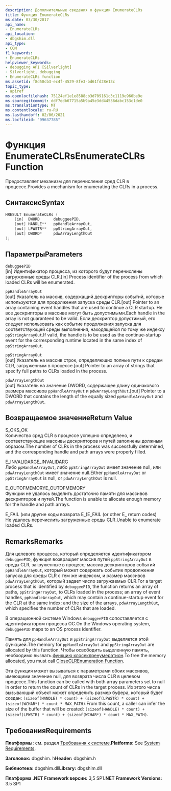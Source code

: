 ```yaml
---
description: Дополнительные сведения о функции EnumerateCLRs
title: Функция EnumerateCLRs
ms.date: 03/30/2017
api_name:
- EnumerateCLRs
api_location:
- dbgshim.dll
api_type:
- COM
f1_keywords:
- EnumerateCLRs
helpviewer_keywords:
- debugging API [Silverlight]
- Silverlight, debugging
- EnumerateCLRs function
ms.assetid: f8d50cb3-ec4f-4529-8fe3-bd61fd28e13c
topic_type:
- apiref
ms.openlocfilehash: 75124ef1e1e8588cb3d709161c3c1119e960be9e
ms.sourcegitcommit: ddf7edb67715a5b9a45e3dd44536dabc153c1de0
ms.translationtype: MT
ms.contentlocale: ru-RU
ms.lasthandoff: 02/06/2021
ms.locfileid: "99637785"
---
```

# <a name="enumerateclrs-function"></a><span data-ttu-id="2ea14-103">Функция EnumerateCLRs</span><span class="sxs-lookup"><span data-stu-id="2ea14-103">EnumerateCLRs Function</span></span>

<span data-ttu-id="2ea14-104">Предоставляет механизм для перечисления сред CLR в процессе.</span><span class="sxs-lookup"><span data-stu-id="2ea14-104">Provides a mechanism for enumerating the CLRs in a process.</span></span>  
  
## <a name="syntax"></a><span data-ttu-id="2ea14-105">Синтаксис</span><span class="sxs-lookup"><span data-stu-id="2ea14-105">Syntax</span></span>  
  
```cpp  
HRESULT EnumerateCLRs (  
    [in]  DWORD      debuggeePID,  
    [out] HANDLE**   ppHandleArrayOut,  
    [out] LPWSTR**   ppStringArrayOut,  
    [out] DWORD*     pdwArrayLengthOut  
);  
```  
  
## <a name="parameters"></a><span data-ttu-id="2ea14-106">Параметры</span><span class="sxs-lookup"><span data-stu-id="2ea14-106">Parameters</span></span>  

 `debuggeePID`  
 <span data-ttu-id="2ea14-107">[in] Идентификатор процесса, из которого будут перечислены загруженные среды CLR.</span><span class="sxs-lookup"><span data-stu-id="2ea14-107">[in] Process identifier of the process from which loaded CLRs will be enumerated.</span></span>  
  
 `ppHandleArrayOut`  
 <span data-ttu-id="2ea14-108">[out] Указатель на массив, содержащий дескрипторы событий, которые используются для продолжения запуска среды CLR.</span><span class="sxs-lookup"><span data-stu-id="2ea14-108">[out] Pointer to an array containing event handles that are used to continue a CLR startup.</span></span> <span data-ttu-id="2ea14-109">Не все дескрипторы в массиве могут быть допустимыми.</span><span class="sxs-lookup"><span data-stu-id="2ea14-109">Each handle in the array is not guaranteed to be valid.</span></span> <span data-ttu-id="2ea14-110">Если дескриптор допустимый, его следует использовать как событие  продолжения запуска для соответствующей среды выполнения, находящейся по тому же индексу `ppStringArrayOut`.</span><span class="sxs-lookup"><span data-stu-id="2ea14-110">If valid, the handle is to be used as the continue-startup event for the corresponding runtime located in the same index of `ppStringArrayOut`.</span></span>  
  
 `ppStringArrayOut`  
 <span data-ttu-id="2ea14-111">[out] Указатель на массив строк, определяющих полные пути к средам CLR, загруженным в процессе.</span><span class="sxs-lookup"><span data-stu-id="2ea14-111">[out] Pointer to an array of strings that specify full paths to CLRs loaded in the process.</span></span>  
  
 `pdwArrayLengthOut`  
 <span data-ttu-id="2ea14-112">[out] Указатель на значение DWORD, содержащее длину одинакового размера массивов `ppHandleArrayOut` и `pdwArrayLengthOut`.</span><span class="sxs-lookup"><span data-stu-id="2ea14-112">[out] Pointer to a DWORD that contains the length of the equally sized `ppHandleArrayOut` and `pdwArrayLengthOut`.</span></span>  
  
## <a name="return-value"></a><span data-ttu-id="2ea14-113">Возвращаемое значение</span><span class="sxs-lookup"><span data-stu-id="2ea14-113">Return Value</span></span>  

 <span data-ttu-id="2ea14-114">S_OK</span><span class="sxs-lookup"><span data-stu-id="2ea14-114">S_OK</span></span>  
 <span data-ttu-id="2ea14-115">Количество сред CLR в процессе успешно определено, и соответствующие массивы дескрипторов и путей заполнены должным образом.</span><span class="sxs-lookup"><span data-stu-id="2ea14-115">The number of CLRs in the process was successfully determined, and the corresponding handle and path arrays were properly filled.</span></span>  
  
 <span data-ttu-id="2ea14-116">E_INVALIDARG</span><span class="sxs-lookup"><span data-stu-id="2ea14-116">E_INVALIDARG</span></span>  
 <span data-ttu-id="2ea14-117">Либо `ppHandleArrayOut`, либо `ppStringArrayOut` имеет значение null, или `pdwArrayLengthOut` имеет значение null.</span><span class="sxs-lookup"><span data-stu-id="2ea14-117">Either `ppHandleArrayOut` or `ppStringArrayOut` is null, or `pdwArrayLengthOut` is null.</span></span>  
  
 <span data-ttu-id="2ea14-118">E_OUTOFMEMORY</span><span class="sxs-lookup"><span data-stu-id="2ea14-118">E_OUTOFMEMORY</span></span>  
 <span data-ttu-id="2ea14-119">Функции не удалось выделить достаточно памяти для массивов дескрипторов и путей.</span><span class="sxs-lookup"><span data-stu-id="2ea14-119">The function is unable to allocate enough memory for the handle and path arrays.</span></span>  
  
 <span data-ttu-id="2ea14-120">E_FAIL (или другие коды возврата E_)</span><span class="sxs-lookup"><span data-stu-id="2ea14-120">E_FAIL (or other E_ return codes)</span></span>  
 <span data-ttu-id="2ea14-121">Не удалось перечислить загруженные среды CLR.</span><span class="sxs-lookup"><span data-stu-id="2ea14-121">Unable to enumerate loaded CLRs.</span></span>  
  
## <a name="remarks"></a><span data-ttu-id="2ea14-122">Remarks</span><span class="sxs-lookup"><span data-stu-id="2ea14-122">Remarks</span></span>  

 <span data-ttu-id="2ea14-123">Для целевого процесса, который определяется идентификатором `debuggeePID`, функция возвращает массив путей `ppStringArrayOut` в среды CLR, загруженные в процесс; массив дескрипторов событий `ppHandleArrayOut`, который может содержать событие продолжения запуска для среды CLR с тем же индексом, и размер массивов `pdwArrayLengthOut`, который задает число загружаемых CLR.</span><span class="sxs-lookup"><span data-stu-id="2ea14-123">For a target process that is identified by `debuggeePID`, the function returns an array of paths, `ppStringArrayOut`, to CLRs loaded in the process; an array of event handles, `ppHandleArrayOut`, which may contain a continue-startup event for the CLR at the same index; and the size of the arrays, `pdwArrayLengthOut`, which specifies the number of CLRs that are loaded.</span></span>  
  
 <span data-ttu-id="2ea14-124">В операционной системе Windows `debuggeePID` сопоставляется с идентификатором процесса ОС.</span><span class="sxs-lookup"><span data-stu-id="2ea14-124">On the Windows operating system, `debuggeePID` maps to an OS process identifier.</span></span>  
  
 <span data-ttu-id="2ea14-125">Память для `ppHandleArrayOut` и `ppStringArrayOut` выделяется этой функцией.</span><span class="sxs-lookup"><span data-stu-id="2ea14-125">The memory for `ppHandleArrayOut` and `ppStringArrayOut` are allocated by this function.</span></span> <span data-ttu-id="2ea14-126">Чтобы освободить выделенную память, необходимо вызвать [функцию клосеклренумератион](closeclrenumeration-function.md).</span><span class="sxs-lookup"><span data-stu-id="2ea14-126">To free the memory allocated, you must call [CloseCLREnumeration Function](closeclrenumeration-function.md).</span></span>  
  
 <span data-ttu-id="2ea14-127">Эта функция может вызываться с параметрами обоих массивов, имеющими значение null, для возврата числа CLR в целевом процессе.</span><span class="sxs-lookup"><span data-stu-id="2ea14-127">This function can be called with both array parameters set to null in order to return the count of CLRs in the target process.</span></span> <span data-ttu-id="2ea14-128">Из этого числа вызывающий объект может определить размер буфера, который будет создан: `(sizeof(HANDLE) * count) + (sizeof(LPWSTR) * count) + (sizeof(WCHAR*) * count * MAX_PATH)`.</span><span class="sxs-lookup"><span data-stu-id="2ea14-128">From this count, a caller can infer the size of the buffer that will be created: `(sizeof(HANDLE) * count) + (sizeof(LPWSTR) * count) + (sizeof(WCHAR*) * count * MAX_PATH)`.</span></span>  
  
## <a name="requirements"></a><span data-ttu-id="2ea14-129">Требования</span><span class="sxs-lookup"><span data-stu-id="2ea14-129">Requirements</span></span>  

 <span data-ttu-id="2ea14-130">**Платформы:** см. раздел [Требования к системе](../../get-started/system-requirements.md).</span><span class="sxs-lookup"><span data-stu-id="2ea14-130">**Platforms:** See [System Requirements](../../get-started/system-requirements.md).</span></span>  
  
 <span data-ttu-id="2ea14-131">**Заголовок:** dbgshim. h</span><span class="sxs-lookup"><span data-stu-id="2ea14-131">**Header:** dbgshim.h</span></span>  
  
 <span data-ttu-id="2ea14-132">**Библиотека:** dbgshim.dll</span><span class="sxs-lookup"><span data-stu-id="2ea14-132">**Library:** dbgshim.dll</span></span>  
  
 <span data-ttu-id="2ea14-133">**Платформа .NET Framework версии:** 3,5 SP1</span><span class="sxs-lookup"><span data-stu-id="2ea14-133">**.NET Framework Versions:** 3.5 SP1</span></span>
